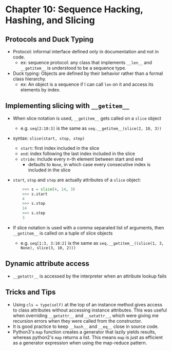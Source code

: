# Chapter 10: Sequence Hacking, Hashing, and Slicing
## Protocols and Duck Typing
- Protocol: informal interface defined only in documentation and not in code.
    - ex: sequence protocol: any class that implements `__len__` and `__getitem__` is understood to be a sequence type.
- Duck typing: Objects are defined by their behavior rather than a formal class hierarchy.
    - ex: An object is a sequence if I can call `len` on it and access its elements by index.

## Implementing slicing with `__getitem__`
- When slice notation is used, `__getitem__` gets called on a `slice` object
    - e.g. `seq[2:10:3]` is the same as `seq.__getitem__(slice(2, 10, 3))`
- syntax: `slice(start, stop, step)`
    - `start`: first index included in the slice
    - `end`: index following the last index included in the slice
    - `stride`: include every n-th element between start and end
        - defaults to `None`, in which case every consecutive index is included in the slice
- `start`, `stop` and `step` are actually attributes of a `slice` object:

    ```python
        >>> s = slice(4, 14, 3)
        >>> s.start
        4
        >>> s.stop
        14
        >>> s.step
        3
    ```
- If slice notation is used with a comma separated list of arguments, then `__getitem__` is called on a tuple of slice objects
    - e.g. `seq[1:3, 3:10:2]` is the same as `seq.__getitem__((slice(1, 3, None), slice(3, 10, 2)))`

## Dynamic attribute access
- `__getattr__` is accessed by the interpreter when an attribute lookup fails

## Tricks and Tips
- Using `cls = type(self)` at the top of an instance method gives access to class attributes without accessing instance attributes. This was useful when overriding `__getattr__` and `__setattr__`, which were giving me recursion errors when they were called from the constructor. 
- It is good practice to keep `__hash__` and `__eq__` close in source code.
- Python3's `map` function creates a generator that lazily yields results, whereas python2's `map` returns a list. This means `map` is just as efficient as a generator expression when using the map-reduce pattern.
